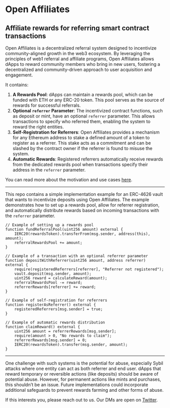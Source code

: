 # Open Affiliates

## Affiliate rewards for referring smart contract transactions

Open Affiliates is a decentralized referral system designed to incentivize community-aligned growth in the web3 ecosystem. By leveraging the principles of web1 referral and affiliate programs, Open Affiliates allows dApps to reward community members who bring in new users, fostering a decentralized and community-driven approach to user acquisition and engagement.

It contains:
1. **A Rewards Pool**: dApps can maintain a rewards pool, which can be funded with ETH or any ERC-20 token. This pool serves as the source of rewards for successful referrals.
2. **Optional `referrer` Parameter**: The incentivized contract functions, such as deposit or mint, have an optional `referrer` parameter. This allows transactions to specify who referred them, enabling the system to reward the right entities.
3. **Self-Registration for Referrers**: Open Affiliates provides a mechanism for any Ethereum address to stake a defined amount of a token to register as a referrer. This stake acts as a commitment and can be slashed by the contract owner if the referrer is found to misuse the system.
4. **Automatic Rewards**: Registered referrers automatically receive rewards from the dedicated rewards pool when transactions specify their address in the `referrer` parameter.

You can read more about the motivation and use cases [here](#link-placeholder).

---

This repo contains a simple implementation example for an ERC-4626 vault that wants to incentivize deposits using Open Affiliates. The example demonstrates how to set up a rewards pool, allow for referrer registration, and automatically distribute rewards based on incoming transactions with the `referrer` parameter.

```solidity
// Example of setting up a rewards pool
function fundReferralPool(uint256 amount) external {
    IERC20(rewardsToken).transferFrom(msg.sender, address(this), amount);
    referralRewardsPool += amount;
}

// Example of a transaction with an optional referrer parameter
function depositWithReferrer(uint256 amount, address referrer) external {
    require(registeredReferrers[referrer], "Referrer not registered");
    vault.deposit(msg.sender, amount);
    uint256 reward = calculateReward(amount);
    referralRewardsPool -= reward;
    referrerRewards[referrer] += reward;
}

// Example of self-registration for referrers
function registerAsReferrer() external {
    registeredReferrers[msg.sender] = true;
}

// Example of automatic rewards distribution
function claimReward() external {
    uint256 amount = referrerRewards[msg.sender];
    require(amount > 0, "No rewards to claim");
    referrerRewards[msg.sender] = 0;
    IERC20(rewardsToken).transfer(msg.sender, amount);
}
```

---

One challenge with such systems is the potential for abuse, especially Sybil attacks where one entity can act as both referrer and end user. dApps that reward temporary or reversible actions (like deposits) should be aware of potential abuse. However, for permanent actions like mints and purchases, this shouldn’t be an issue. Future implementations could incorporate additional safeguards to prevent rewards farming and other forms of abuse.

If this interests you, please reach out to us. Our DMs are open on [Twitter](https://twitter.com/publicartifacts).